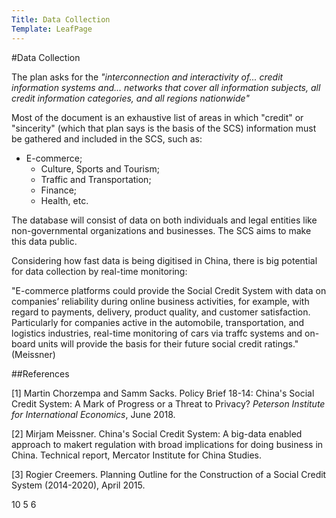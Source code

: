 ```yaml
---
Title: Data Collection
Template: LeafPage
---
```


#Data Collection

The plan asks for the *"interconnection and interactivity of... credit information systems and... networks that cover all information subjects, all credit information categories, and all regions nationwide"*

Most of the document is an exhaustive list of areas in which "credit" or "sincerity" (which that plan says is the basis of the SCS) information must be gathered and included in the SCS, such as:
  - E-commerce;
	- Culture, Sports and Tourism;
	- Traffic and Transportation;
	- Finance;
	- Health, etc. 

The database will consist of data on both individuals and legal entities like non-governmental organizations and businesses. The SCS aims to make this data public. 

Considering how fast data is being digitised in China, there is big potential for data collection by real-time monitoring:

"E-commerce platforms could provide the Social Credit System with data on companies’ reliability during online business activities, for example, with regard to payments, delivery, product quality, and customer satisfaction. Particularly for companies active in the automobile, transportation, and logistics industries, real-time monitoring of cars via traffc systems and on-board units will provide the basis for their future social credit ratings." (Meissner)

##References

[1] Martin Chorzempa and Samm Sacks. Policy Brief 18-14: China's Social Credit System: A Mark of Progress or a Threat to Privacy? *Peterson Institute for International Economics*, June 2018.

[2] Mirjam Meissner. China's Social Credit System: A big-data enabled approach to makert regulation with broad implications for doing business in China. Technical report, Mercator Institute for China Studies. 

[3] Rogier Creemers. Planning Outline for the Construction of a Social Credit System (2014-2020), April 2015. 

10 5 6
